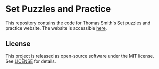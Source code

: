 # Set Puzzles and Practice
This repository contains the code for Thomas Smith's Set puzzles and practice
website. The website is accessible
[here](https://thomasebsmith.github.io/set/).

## License
This project is released as open-source software under the MIT license. See
[LICENSE](./LICENSE) for details.
